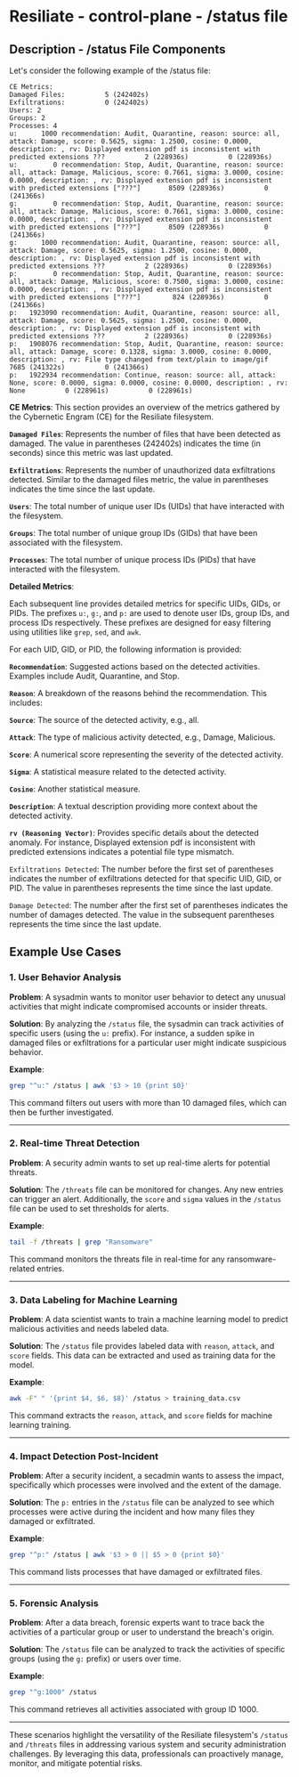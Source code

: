 <!-- hide -->
# Resiliate - control-plane - /status file

## Description - /status File Components

Let's consider the following example of the /status file:

```console
CE Metrics:
Damaged Files:          5 (242402s)
Exfiltrations:          0 (242402s)
Users: 2
Groups: 2
Processes: 4
u:      1000 recommendation: Audit, Quarantine, reason: source: all, attack: Damage, score: 0.5625, sigma: 1.2500, cosine: 0.0000, description: , rv: Displayed extension pdf is inconsistent with predicted extensions ???          2 (228936s)          0 (228936s)
u:         0 recommendation: Stop, Audit, Quarantine, reason: source: all, attack: Damage, Malicious, score: 0.7661, sigma: 3.0000, cosine: 0.0000, description: , rv: Displayed extension pdf is inconsistent with predicted extensions ["???"]       8509 (228936s)          0 (241366s)
g:         0 recommendation: Stop, Audit, Quarantine, reason: source: all, attack: Damage, Malicious, score: 0.7661, sigma: 3.0000, cosine: 0.0000, description: , rv: Displayed extension pdf is inconsistent with predicted extensions ["???"]       8509 (228936s)          0 (241366s)
g:      1000 recommendation: Audit, Quarantine, reason: source: all, attack: Damage, score: 0.5625, sigma: 1.2500, cosine: 0.0000, description: , rv: Displayed extension pdf is inconsistent with predicted extensions ???          2 (228936s)          0 (228936s)
p:         0 recommendation: Stop, Audit, Quarantine, reason: source: all, attack: Damage, Malicious, score: 0.7500, sigma: 3.0000, cosine: 0.0000, description: , rv: Displayed extension pdf is inconsistent with predicted extensions ["???"]        824 (228936s)          0 (241366s)
p:   1923090 recommendation: Audit, Quarantine, reason: source: all, attack: Damage, score: 0.5625, sigma: 1.2500, cosine: 0.0000, description: , rv: Displayed extension pdf is inconsistent with predicted extensions ???          2 (228936s)          0 (228936s)
p:   1908076 recommendation: Stop, Audit, Quarantine, reason: source: all, attack: Damage, score: 0.1328, sigma: 3.0000, cosine: 0.0000, description: , rv: File type changed from text/plain to image/gif       7685 (241322s)          0 (241366s)
p:   1922934 recommendation: Continue, reason: source: all, attack: None, score: 0.0000, sigma: 0.0000, cosine: 0.0000, description: , rv: None          0 (228961s)          0 (228961s)

```

**CE Metrics**: This section provides an overview of the metrics gathered by the Cybernetic Engram
(CE) for the Resiliate filesystem.

**`Damaged Files`**: Represents the number of files that have been detected as damaged.
The value in parentheses (242402s) indicates the time (in seconds) since this metric
was last updated.

**`Exfiltrations`**: Represents the number of unauthorized data exfiltrations detected.
Similar to the damaged files metric, the value in parentheses indicates the time
since the last update.

**`Users`**: The total number of unique user IDs (UIDs) that have interacted with
the filesystem.

**`Groups`**: The total number of unique group IDs (GIDs) that have been associated
with the filesystem.

**`Processes`**: The total number of unique process IDs (PIDs) that have interacted
with the filesystem.

**Detailed Metrics**:

Each subsequent line provides detailed metrics for specific UIDs, GIDs, or PIDs.
The prefixes `u:`, `g:`, and `p:` are used to denote user IDs, group IDs, and
process IDs respectively. These prefixes are designed for easy filtering using utilities
like `grep`, `sed`, and `awk`.

For each UID, GID, or PID, the following information is provided:

**`Recommendation`**: Suggested actions based on the detected activities.
Examples include Audit, Quarantine, and Stop.

**`Reason`**: A breakdown of the reasons behind the recommendation. This includes:

**`Source`**: The source of the detected activity, e.g., all.

**`Attack`**: The type of malicious activity detected, e.g., Damage, Malicious.

**`Score`**: A numerical score representing the severity of the detected activity.

**`Sigma`**: A statistical measure related to the detected activity.

**`Cosine`**: Another statistical measure.

**`Description`**: A textual description providing more context about the detected
activity.

**`rv (Reasoning Vector)`**: Provides specific details about the detected anomaly.
For instance, Displayed extension pdf is inconsistent with predicted extensions
indicates a potential file type mismatch.

`Exfiltrations Detected`: The number before the first set of parentheses indicates
the number of exfiltrations detected for that specific UID, GID, or PID. The value
in parentheses represents the time since the last update.

`Damage Detected`: The number after the first set of parentheses indicates the number
of damages detected. The value in the subsequent parentheses represents the time
since the last update.



## Example Use Cases

### 1. **User Behavior Analysis**

**Problem**: A sysadmin wants to monitor user behavior to detect any unusual activities that might indicate compromised accounts or insider threats.

**Solution**: By analyzing the `/status` file, the sysadmin can track activities of specific users (using the `u:` prefix). For instance, a sudden spike in damaged files or exfiltrations for a particular user might indicate suspicious behavior.

**Example**:
```bash
grep "^u:" /status | awk '$3 > 10 {print $0}'
```
This command filters out users with more than 10 damaged files, which can then be further investigated.

---

### 2. **Real-time Threat Detection**

**Problem**: A security admin wants to set up real-time alerts for potential threats.

**Solution**: The `/threats` file can be monitored for changes. Any new entries can trigger an alert. Additionally, the `score` and `sigma` values in the `/status` file can be used to set thresholds for alerts.

**Example**:
```bash
tail -f /threats | grep "Ransomware"
```
This command monitors the threats file in real-time for any ransomware-related entries.

---

### 3. **Data Labeling for Machine Learning**

**Problem**: A data scientist wants to train a machine learning model to predict malicious activities and needs labeled data.

**Solution**: The `/status` file provides labeled data with `reason`, `attack`, and `score` fields. This data can be extracted and used as training data for the model.

**Example**:
```bash
awk -F" " '{print $4, $6, $8}' /status > training_data.csv
```
This command extracts the `reason`, `attack`, and `score` fields for machine learning training.

---

### 4. **Impact Detection Post-Incident**

**Problem**: After a security incident, a secadmin wants to assess the impact, specifically which processes were involved and the extent of the damage.

**Solution**: The `p:` entries in the `/status` file can be analyzed to see which processes were active during the incident and how many files they damaged or exfiltrated.

**Example**:
```bash
grep "^p:" /status | awk '$3 > 0 || $5 > 0 {print $0}'
```
This command lists processes that have damaged or exfiltrated files.

---

### 5. **Forensic Analysis**

**Problem**: After a data breach, forensic experts want to trace back the activities of a particular group or user to understand the breach's origin.

**Solution**: The `/status` file can be analyzed to track the activities of specific groups (using the `g:` prefix) or users over time.

**Example**:
```bash
grep "^g:1000" /status
```
This command retrieves all activities associated with group ID 1000.

---

These scenarios highlight the versatility of the Resiliate filesystem's `/status` and `/threats` files in addressing various system and security administration challenges. By leveraging this data, professionals can proactively manage, monitor, and mitigate potential risks.
